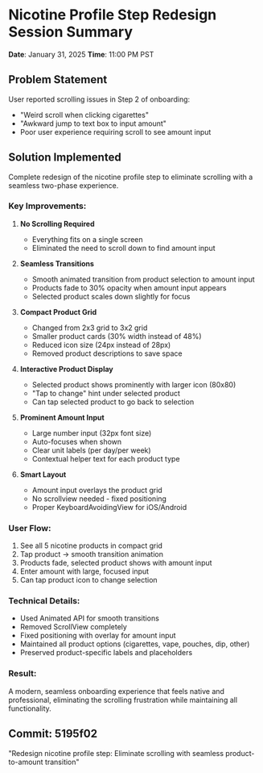 # Nicotine Profile Step Redesign Session Summary
**Date**: January 31, 2025
**Time**: 11:00 PM PST

## Problem Statement
User reported scrolling issues in Step 2 of onboarding:
- "Weird scroll when clicking cigarettes"
- "Awkward jump to text box to input amount"
- Poor user experience requiring scroll to see amount input

## Solution Implemented
Complete redesign of the nicotine profile step to eliminate scrolling with a seamless two-phase experience.

### Key Improvements:

1. **No Scrolling Required**
   - Everything fits on a single screen
   - Eliminated the need to scroll down to find amount input

2. **Seamless Transitions**
   - Smooth animated transition from product selection to amount input
   - Products fade to 30% opacity when amount input appears
   - Selected product scales down slightly for focus

3. **Compact Product Grid**
   - Changed from 2x3 grid to 3x2 grid
   - Smaller product cards (30% width instead of 48%)
   - Reduced icon size (24px instead of 28px)
   - Removed product descriptions to save space

4. **Interactive Product Display**
   - Selected product shows prominently with larger icon (80x80)
   - "Tap to change" hint under selected product
   - Can tap selected product to go back to selection

5. **Prominent Amount Input**
   - Large number input (32px font size)
   - Auto-focuses when shown
   - Clear unit labels (per day/per week)
   - Contextual helper text for each product type

6. **Smart Layout**
   - Amount input overlays the product grid
   - No scrollview needed - fixed positioning
   - Proper KeyboardAvoidingView for iOS/Android

### User Flow:
1. See all 5 nicotine products in compact grid
2. Tap product → smooth transition animation
3. Products fade, selected product shows with amount input
4. Enter amount with large, focused input
5. Can tap product icon to change selection

### Technical Details:
- Used Animated API for smooth transitions
- Removed ScrollView completely
- Fixed positioning with overlay for amount input
- Maintained all product options (cigarettes, vape, pouches, dip, other)
- Preserved product-specific labels and placeholders

### Result:
A modern, seamless onboarding experience that feels native and professional, eliminating the scrolling frustration while maintaining all functionality.

## Commit: 5195f02
"Redesign nicotine profile step: Eliminate scrolling with seamless product-to-amount transition" 